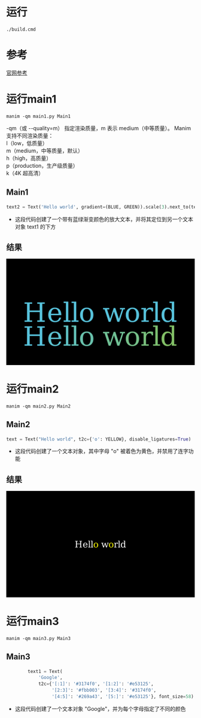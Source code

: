 # 运行
```shell
./build.cmd
```
# 参考
[官网参考](https://docs.manim.community/en/stable/reference/manim.mobject.text.text_mobject.Text.html)
# 运行main1
```shell
manim -qm main1.py Main1
```
-qm（或 --quality=m） 
指定渲染质量，m 表示 medium（中等质量）。
Manim 支持不同渲染质量：  
l（low，低质量）  
m（medium，中等质量，默认）  
h（high，高质量）  
p（production，生产级质量）  
k（4K 超高清）  

## Main1
```python
text2 = Text('Hello world', gradient=(BLUE, GREEN)).scale(3).next_to(text1, DOWN)
```
- 这段代码创建了一个带有蓝绿渐变颜色的放大文本，并将其定位到另一个文本对象 text1 的下方
## 结果
![](./asset/Main1_ManimCE_v0.19.0.png)
# 运行main2
```shell
manim -qm main2.py Main2
```
## Main2
```python
text = Text("Hello world", t2c={'o': YELLOW}, disable_ligatures=True)
```
- 这段代码创建了一个文本对象，其中字母 "o" 被着色为黄色，并禁用了连字功能
## 结果
![](./asset/Main2_ManimCE_v0.19.0.png)

# 运行main3
```shell
manim -qm main3.py Main3
```
## Main3
```python
        text1 = Text(
            'Google',
            t2c={'[:1]': '#3174f0', '[1:2]': '#e53125',
                 '[2:3]': '#fbb003', '[3:4]': '#3174f0',
                 '[4:5]': '#269a43', '[5:]': '#e53125'}, font_size=58).scale(3)
```
- 这段代码创建了一个文本对象 "Google"，并为每个字母指定了不同的颜色